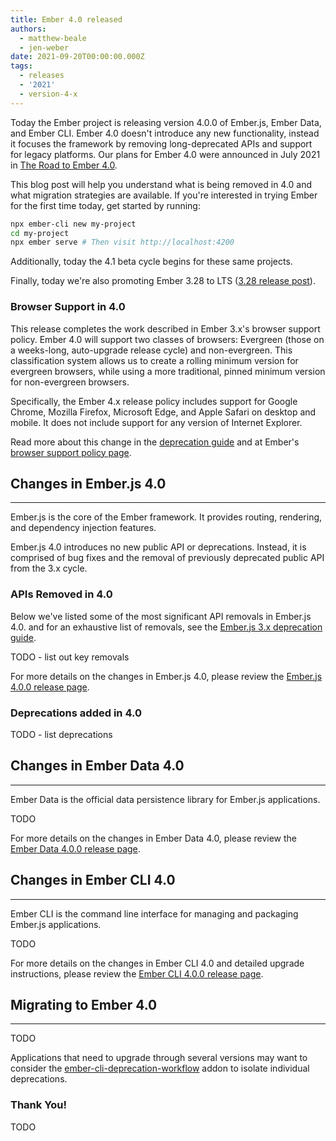 ```yaml
---
title: Ember 4.0 released
authors:
  - matthew-beale
  - jen-weber
date: 2021-09-20T00:00:00.000Z
tags:
  - releases
  - '2021'
  - version-4-x
---
```



Today the Ember project is releasing version 4.0.0 of Ember.js, Ember Data, and
Ember CLI. Ember 4.0 doesn't introduce any new functionality, instead it focuses
the framework by removing long-deprecated APIs and support for legacy platforms.
Our plans for Ember 4.0 were announced in July 2021 in 
[The Road to Ember 4.0](https://blog.emberjs.com/the-road-to-ember-4-0/).

This blog post will help you understand what is being removed in 4.0 and what
migration strategies are available. If you're interested in trying Ember for the
first time today, get started by running:

```bash
npx ember-cli new my-project
cd my-project
npx ember serve # Then visit http://localhost:4200
```

Additionally, today the 4.1 beta cycle begins for these same projects.

Finally, today we're also promoting Ember 3.28 to LTS ([3.28 release
post](https://blog.emberjs.com/ember-3-28-released)).

### Browser Support in 4.0

This release completes the work described in Ember 3.x's browser support policy. Ember 4.0 will support two classes of browsers: Evergreen (those on a weeks-long, auto-upgrade release cycle) and non-evergreen. This classification system allows us to create a rolling minimum version for evergreen browsers, while using a more traditional, pinned minimum version for non-evergreen browsers.

Specifically, the Ember 4.x release policy includes support for Google Chrome, Mozilla Firefox, Microsoft Edge, and Apple Safari on desktop and mobile. It does not include support for any version of Internet Explorer.

Read more about this change in the [deprecation guide](https://deprecations.emberjs.com/v3.x/#toc_3-0-browser-support-policy) and at Ember's [browser support policy page](https://emberjs.com/browser-support/).


## Changes in Ember.js 4.0

---

Ember.js is the core of the Ember framework. It provides routing, rendering, and
dependency injection features.

Ember.js 4.0 introduces no new public API or deprecations. Instead, it is
comprised of bug fixes and the removal of previously deprecated public API from
the 3.x cycle.

### APIs Removed in 4.0

Below we've listed some of the most significant API removals in Ember.js 4.0.
and for an exhaustive list of removals, see the [Ember.js 3.x deprecation
guide](https://deprecations.emberjs.com/v3.x).

TODO - list out key removals

For more details on the changes in Ember.js 4.0, please review the
[Ember.js 4.0.0 release page](https://github.com/emberjs/ember.js/releases/tag/v4.0.0).

### Deprecations added in 4.0

TODO - list deprecations

## Changes in Ember Data 4.0

---

Ember Data is the official data persistence library for Ember.js applications.

TODO

For more details on the changes in Ember Data 4.0, please review the
[Ember Data 4.0.0 release page](https://github.com/emberjs/data/releases/tag/v4.0.0).

## Changes in Ember CLI 4.0

---

Ember CLI is the command line interface for managing and packaging Ember.js
applications.

TODO

For more details on the changes in Ember CLI 4.0 and detailed upgrade
instructions, please review the [Ember CLI 4.0.0 release page](https://github.com/ember-cli/ember-cli/releases/tag/v4.0.0).

## Migrating to Ember 4.0

---

TODO

<!-- 
Is there a legacy addon for Ember 4??? See blurb below from Ember 3.

To ensure as many applications as possible make the transition from 2.x to
3.x, all public APIs removed in Ember.js 3.0 have been extracted into the
[ember-2-legacy](https://github.com/emberjs/ember-2-legacy) addon. This addon
will be supported through Ember.js 3.4, the first LTS of the 3.x series.

The addon maintains support for all APIs in the [Ember.js 2.x deprecations
guide](https://www.emberjs.com/deprecations/v2.x/). Please note that these are
only APIs from Ember.js itself, and there is no extended support addon for
features removed from Ember Data or Ember CLI. -->

Applications that need to upgrade through several versions may want to consider
the
[ember-cli-deprecation-workflow](https://github.com/mixonic/ember-cli-deprecation-workflow)
addon to isolate individual deprecations.

### Thank You!

TODO
